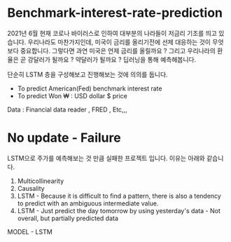 # Benchmark-interest-rate-prediction


2021년 6월 현재 코로나 바이러스로 인하여 대부분의 나라들이 저금리 기조를 띄고 있습니다.
우리나라도 마찬가지인데, 미국이 금리를 올리기전에 선제 대응하는 것이 무엇보다 중요합니다.
그렇다면 과연 미국은 언제 금리를 올릴까요 ?
그리고 우리나라의 환율은 곧 강달러가 될까요 ? 약달러가 될까요 ? 딥러닝을 통해 예측해봅니다. 

단순히 LSTM 층을 구성해보고 진행해보는 것에 의의를 둡니다. 

- To predict American(Fed) benchmark interest rate 
- To predict Won ₩ : USD dollar $ price 

Data : Financial data reader , FRED , Etc,,, 


# No update -  Failure

LSTM으로 주가를 예측해보는 것 만큼 실패한 프로젝트 입니다.
이유는 아래와 같습니다. 

1. Multicollinearity
2. Causality 
3. LSTM - Because it is difficult to find a pattern, there is also a tendency to predict with an ambiguous intermediate value.
4. LSTM - Just predict the day tomorrow by using yesterday's data - Not overall, but partially predicted data 

MODEL - LSTM 



